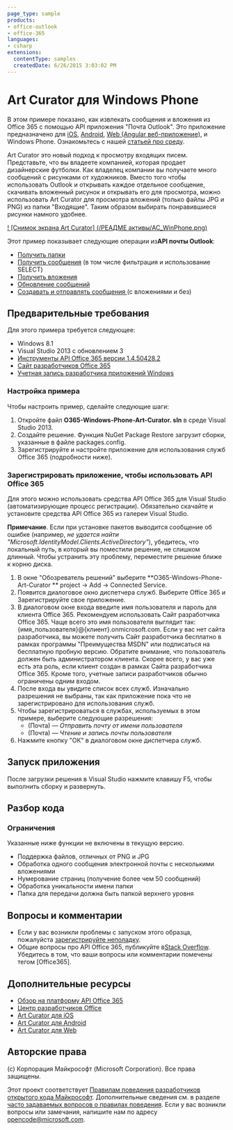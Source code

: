 ```yaml
---
page_type: sample
products:
- office-outlook
- office-365
languages:
- csharp
extensions:
  contentType: samples
  createdDate: 6/26/2015 3:03:02 PM
---
```

# Art Curator для Windows Phone

В этом примере показано, как извлекать сообщения и вложения из Office 365 с помощью API приложения "Почта Outlook". Это приложение предназначено для [iOS](https://github.com/OfficeDev/O365-iOS-ArtCurator), [Android](https://github.com/OfficeDev/O365-Android-ArtCurator), [Web (Angular веб-приложение)](https://github.com/OfficeDev/O365-Angular-ArtCurator), и Windows Phone. Ознакомьтесь с нашей [статьей про среду](https://medium.com/office-app-development).

Art Curator это новый подход к просмотру входящих писем. Представьте, что вы владеете компанией, которая продает дизайнерские футболки. Как владелец компании вы получаете много сообщений с рисунками от художников. Вместо того чтобы использовать Outlook и открывать каждое отдельное сообщение, скачивать вложенный рисунок и открывать его для просмотра, можно использовать Art Curator для просмотра вложений (только файлы JPG и PNG) из папки "Входящие". Таким образом выбирать понравившиеся рисунки намного удобнее.

[! [Снимок экрана Art Curator] (/РЕАДМЕ активы/AC\_WinPhone.png)](https://youtu.be/4LOvkweDfhY "Щелкните, чтобы просмотреть образец в действии.")

Этот пример показывает следующие операции из**API почты Outlook**:
* [Получить папки](https://msdn.microsoft.com/office/office365/APi/mail-rest-operations#GetFolders)
* [Получить сообщения](https://msdn.microsoft.com/office/office365/APi/mail-rest-operations#Getmessages) (в том числе фильтрация и использование SELECT)
* [Получить вложения](https://msdn.microsoft.com/office/office365/APi/mail-rest-operations#GetAttachments)
* [Обновление сообщений](https://msdn.microsoft.com/office/office365/APi/mail-rest-operations#Updatemessages)
* [Создавать и отправлять сообщения ](https://msdn.microsoft.com/office/office365/APi/mail-rest-operations#Sendmessages) (с вложениями и без) 

<a name="prerequisites"></a>
## Предварительные требования

Для этого примера требуется следующее:  

  - Windows 8.1
  - Visual Studio 2013 с обновлением 3
  - [Инструменты API Office 365 версии 1.4.50428.2](http://aka.ms/k0534n)
  - [Сайт разработчиков Office 365](http://aka.ms/ro9c62)
  - [Учетная запись разработчика приложений Windows](https://appdev.microsoft.com/StorePortals/en-us/Account/signup/start)

### Настройка примера

Чтобы настроить пример, сделайте следующие шаги:

   1. Откройте файл **O365-Windows-Phone-Art-Curator. sln** в среде Visual Studio 2013.
   2. Создайте решение. Функция NuGet Package Restore загрузит сборки, указанные в файле packages.config.
   3. Зарегистрируйте и настройте приложение для использования служб Office 365 (подробности ниже).

### Зарегистрировать приложение, чтобы использовать API Office 365

Для этого можно использовать средства API Office 365 для Visual Studio (автоматизирующие процесс регистрации). Обязательно скачайте и установите средства API Office 365 из галереи Visual Studio.

**Примечание**. Если при установке пакетов выводится сообщение об ошибке (например, *не удается найти "Microsoft.IdentityModel.Clients.ActiveDirectory"*), убедитесь, что локальный путь, в который вы поместили решение, не слишком длинный. Чтобы устранить эту проблему, переместите решение ближе к корню диска.

   1. В окне "Обозреватель решений" выберите **O365-Windows-Phone-Art-Curator ** project -> Add -> Connected Service.
   2. Появится диалоговое окно диспетчера служб. Выберите Office 365 и Зарегистрируйте свое приложение.
   3. В диалоговом окне входа введите имя пользователя и пароль для клиента Office 365. Рекомендуем использовать Сайт разработчика Office 365. Чаще всего это имя пользователя выглядит так: {имя\_пользователя}@{клиент}.onmicrosoft.com. Если у вас нет сайта разработчика, вы можете получить Сайт разработчика бесплатно в рамках программы "Преимущества MSDN" или подписаться на бесплатную пробную версию. Обратите внимание, что пользователь должен быть администратором клиента. Скорее всего, у вас уже есть эта роль, если клиент создан в рамках Сайта разработчика Office 365. Кроме того, учетные записи разработчиков обычно ограничены одним входом.
   4. После входа вы увидите список всех служб. Изначально разрешения не выбраны, так как приложение пока что не зарегистрировано для использования служб. 
   5. Чтобы зарегистрироваться в службах, используемых в этом примере, выберите следующие разрешения:  
      * (Почта) — *Отправить почту от имени пользователя*
      * (Почта) — *Чтение и запись почты пользователя*
   6. Нажмите кнопку "ОК" в диалоговом окне диспетчера служб.

<a name="build"></a>
## Запуск приложения

После загрузки решения в Visual Studio нажмите клавишу F5, чтобы выполнить сборку и развернуть.

<a name="understand"></a>
## Разбор кода
   
### Ограничения

Указанные ниже функции не включены в текущую версию.

* Поддержка файлов, отличных от PNG и JPG
* Обработка одного сообщения электронной почты с несколькими вложениями
* Нумерование страниц (получение более чем 50 сообщений)
* Обработка уникальности имени папки
* Папка для передачи должна быть папкой верхнего уровня  

<a name="questions-and-comments"></a>
## Вопросы и комментарии

- Если у вас возникли проблемы с запуском этого образца, пожалуйста [зарегистрируйте неполадку](https://github.com/OfficeDev/O365-WinPhone-ArtCurator/issues).
- Общие вопросы про API Office 365, публикуйте в[Stack Overflow](http://stackoverflow.com/). Убедитесь в том, что ваши вопросы или комментарии помечены тегом \[Office365].
  
<a name="additional-resources"></a>
## Дополнительные ресурсы

* [Обзор на платформу API Office 365](http://msdn.microsoft.com/office/office365/howto/platform-development-overview)
* [Центр разработчиков Office](http://dev.office.com/)
* [Art Curator для iOS](https://github.com/OfficeDev/O365-iOS-ArtCurator)
* [Art Curator для Android](https://github.com/OfficeDev/O365-Android-ArtCurator)
* [Art Curator для Web](https://github.com/OfficeDev/O365-Angular-ArtCurator)

## Авторские права

(c) Корпорация Майкрософт (Microsoft Corporation). Все права защищены.
 


Этот проект соответствует [Правилам поведения разработчиков открытого кода Майкрософт](https://opensource.microsoft.com/codeofconduct/). Дополнительные сведения см. в разделе [часто задаваемых вопросов о правилах поведения](https://opensource.microsoft.com/codeofconduct/faq/). Если у вас возникли вопросы или замечания, напишите нам по адресу [opencode@microsoft.com](mailto:opencode@microsoft.com).

